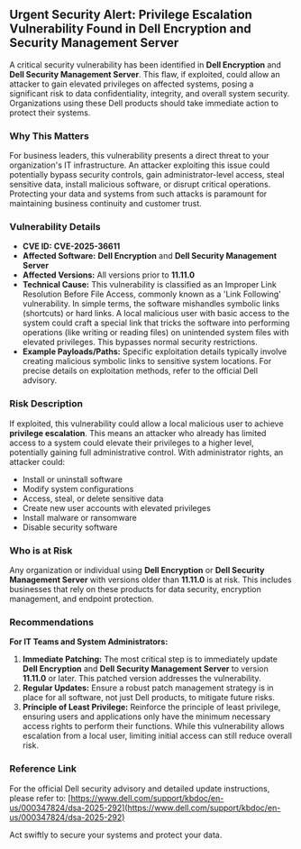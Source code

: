 ## Urgent Security Alert: Privilege Escalation Vulnerability Found in Dell Encryption and Security Management Server

A critical security vulnerability has been identified in **Dell Encryption** and **Dell Security Management Server**. This flaw, if exploited, could allow an attacker to gain elevated privileges on affected systems, posing a significant risk to data confidentiality, integrity, and overall system security. Organizations using these Dell products should take immediate action to protect their systems.

### Why This Matters

For business leaders, this vulnerability presents a direct threat to your organization's IT infrastructure. An attacker exploiting this issue could potentially bypass security controls, gain administrator-level access, steal sensitive data, install malicious software, or disrupt critical operations. Protecting your data and systems from such attacks is paramount for maintaining business continuity and customer trust.

### Vulnerability Details

*   **CVE ID:** **CVE-2025-36611**
*   **Affected Software:** **Dell Encryption** and **Dell Security Management Server**
*   **Affected Versions:** All versions prior to **11.11.0**
*   **Technical Cause:** This vulnerability is classified as an Improper Link Resolution Before File Access, commonly known as a 'Link Following' vulnerability. In simple terms, the software mishandles symbolic links (shortcuts) or hard links. A local malicious user with basic access to the system could craft a special link that tricks the software into performing operations (like writing or reading files) on unintended system files with elevated privileges. This bypasses normal security restrictions.
*   **Example Payloads/Paths:** Specific exploitation details typically involve creating malicious symbolic links to sensitive system locations. For precise details on exploitation methods, refer to the official Dell advisory.

### Risk Description

If exploited, this vulnerability could allow a local malicious user to achieve **privilege escalation**. This means an attacker who already has limited access to a system could elevate their privileges to a higher level, potentially gaining full administrative control. With administrator rights, an attacker could:
*   Install or uninstall software
*   Modify system configurations
*   Access, steal, or delete sensitive data
*   Create new user accounts with elevated privileges
*   Install malware or ransomware
*   Disable security software

### Who is at Risk

Any organization or individual using **Dell Encryption** or **Dell Security Management Server** with versions older than **11.11.0** is at risk. This includes businesses that rely on these products for data security, encryption management, and endpoint protection.

### Recommendations

**For IT Teams and System Administrators:**

1.  **Immediate Patching:** The most critical step is to immediately update **Dell Encryption** and **Dell Security Management Server** to version **11.11.0** or later. This patched version addresses the vulnerability.
2.  **Regular Updates:** Ensure a robust patch management strategy is in place for all software, not just Dell products, to mitigate future risks.
3.  **Principle of Least Privilege:** Reinforce the principle of least privilege, ensuring users and applications only have the minimum necessary access rights to perform their functions. While this vulnerability allows escalation from a local user, limiting initial access can still reduce overall risk.

### Reference Link

For the official Dell security advisory and detailed update instructions, please refer to:
[https://www.dell.com/support/kbdoc/en-us/000347824/dsa-2025-292](https://www.dell.com/support/kbdoc/en-us/000347824/dsa-2025-292)

Act swiftly to secure your systems and protect your data.